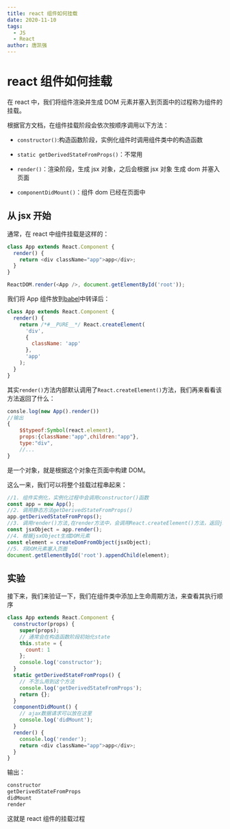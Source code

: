 ```yaml
---
title: react 组件如何挂载
date: 2020-11-10
tags:
  - JS
  - React
author: 唐凯强
---
```


# react 组件如何挂载

在 react 中，我们将组件渲染并生成 DOM 元素并塞入到页面中的过程称为组件的挂载。

根据官方文档，在组件挂载阶段会依次按顺序调用以下方法：

- `constructor()`:构造函数阶段，实例化组件时调用组件类中的构造函数

- `static getDerivedStateFromProps()`：不常用

- `render()`：渲染阶段，生成 jsx 对象，之后会根据 jsx 对象 生成 dom 并塞入页面

- `componentDidMount()`：组件 dom 已经在页面中

## 从 jsx 开始

通常，在 react 中组件挂载是这样的：

```js
class App extends React.Component {
  render() {
    return <div className="app">app</div>;
  }
}

ReactDOM.render(<App />, document.getElementById('root'));
```

我们将 App 组件放到[babel](https://babel.docschina.org/repl#?browsers=defaults%2C%20not%20ie%2011%2C%20not%20ie_mob%2011&build=&builtIns=false&spec=false&loose=false&code_lz=MYGwhgzhAECCAO9oFMAeAXZA7AJjASsmMOgHQDCA9gLbyVbbrQDeAUNNAE7Y7KcAUAShbsOXZOgCunLNAA8OAJYA3aKEgQAcmGrIAvACIwiAwD5j8OQHoly0wG5RAX1ZOgA&debug=false&forceAllTransforms=false&shippedProposals=false&circleciRepo=&evaluate=false&fileSize=false&timeTravel=false&sourceType=module&lineWrap=true&presets=env%2Creact%2Cstage-2%2Cenv&prettier=false&targets=&version=7.12.3&externalPlugins=)中转译后：

```js
class App extends React.Component {
  render() {
    return /*#__PURE__*/ React.createElement(
      'div',
      {
        className: 'app'
      },
      'app'
    );
  }
}
```

其实`render()`方法内部默认调用了`React.createElement()`方法，我们再来看看该方法返回了什么：

```js
consle.log(new App().render())
//输出
{
	$$typeof:Symbol(react.element),
	props:{className:"app",children:"app"},
	type:"div",
	//...
}
```

是一个对象，就是根据这个对象在页面中构建 DOM。

这么一来，我们可以将整个挂载过程串起来：

```js
//1. 组件实例化，实例化过程中会调用constructor()函数
const app = new App();
//2. 调用静态方法getDerivedStateFromProps()
app.getDerivedStateFromProps();
//3. 调用render()方法,在render方法中，会调用React.createElement()方法，返回jsx对象
const jsxObject = app.render();
//4. 根据jsxObject生成DOM元素
const element = createDomFromObject(jsxObject);
//5. 将DOM元素塞入页面
document.getElementById('root').appendChild(element);
```

## 实验

接下来，我们来验证一下，我们在组件类中添加上生命周期方法，来查看其执行顺序

```js
class App extends React.Component {
  constructor(props) {
    super(props);
    // 通常会在构造函数阶段初始化state
    this.state = {
      count: 1
    };
    console.log('constructor');
  }
  static getDerivedStateFromProps() {
    // 不怎么用到这个方法
    console.log('getDerivedStateFromProps');
    return {};
  }
  componentDidMount() {
    // ajax数据请求可以放在这里
    console.log('didMount');
  }
  render() {
    console.log('render');
    return <div className="app">app</div>;
  }
}
```

输出：

```md
constructor
getDerivedStateFromProps
didMount
render
```

这就是 react 组件的挂载过程
